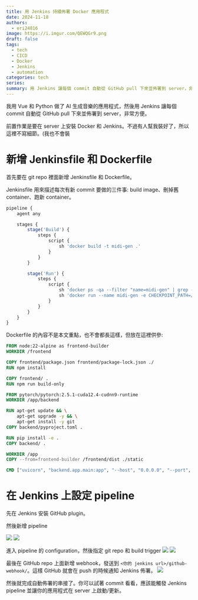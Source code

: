 ```yaml
---
title: 用 Jenkins 持續佈署 Docker 應用程式
date: 2024-11-18
authors:
  - eri24816
image: https://i.imgur.com/QEWQGr9.png
draft: false
tags:
  - tech
  - CICD
  - Docker
  - Jenkins
  - automation
categories: tech
series: 
summary: 用 Jenkins 讓每個 commit 自動從 GitHub pull 下來並佈署到 server，非常方便。
---
```

我用 Vue 和 Python 做了 AI 生成音樂的應用程式，然後用 Jenkins 讓每個 commit 自動從 GitHub pull 下來並佈署到 server，非常方便。  

前置作業是要在 server 上安裝 Docker 和 Jenkins。不過有人幫我裝好了，所以這裡不寫細節。(我也不會裝
# 新增 Jenkinsfile 和 Dockerfile
首先要在 git repo 裡面新增 Jenkinsfile 和 Dockerfile。

Jenkinsfile 用來描述每次有新 commit 要做的三件事: build image、刪掉舊 container、跑新 container。
```javascript
pipeline {
    agent any

    stages {
        stage('Build') {
            steps {
                script {
                    sh 'docker build -t midi-gen .'
                }
            }
        }

        stage('Run') {
            steps { 
                script {
                    sh 'docker ps -qa --filter "name=midi-gen" | grep -q . && docker stop midi-gen && docker rm midi-gen || true'
                    sh 'docker run --name midi-gen -e CHECKPOINT_PATH=/volume/checkpoint.pt -v /home/eri/midi-gen-volume:/volume -p 8010:8010 --gpus all --rm -d midi-gen' 
                }
            }
        }
    }
}
```

Dockerfile 的內容不是本文重點，也不會都長這樣，但放在這裡供參:
```Dockerfile
FROM node:22-alpine as frontend-builder
WORKDIR /frontend

COPY frontend/package.json frontend/package-lock.json ./
RUN npm install

COPY frontend/ .
RUN npm run build-only

FROM pytorch/pytorch:2.5.1-cuda12.4-cudnn9-runtime
WORKDIR /app/backend

RUN apt-get update && \
    apt-get upgrade -y && \
    apt-get install -y git
COPY backend/pyproject.toml .

RUN pip install -e .
COPY backend/ .

WORKDIR /app
COPY --from=frontend-builder /frontend/dist ./static

CMD ["uvicorn", "backend.app.main:app", "--host", "0.0.0.0", "--port", "8010"]
```

# 在 Jenkins 上設定 pipeline

先在 Jenkins 安裝 GitHub plugin。

然後新增 pipeline

![](https://i.imgur.com/oSjajxr.png)
![](https://i.imgur.com/zt6vmdb.png)

進入 pipeline 的 configuration，然後指定 git repo 和 build trigger
![](https://i.imgur.com/nKd12Lb.png)
![](https://i.imgur.com/lvVA2t3.png)

最後在 GitHub repo 上面新增 webhook，發送到 `<你的 jenkins url>/github-webhook/`。這樣 GitHub 就會在 push 的時候通知 Jenkins 佈署。
![](https://i.imgur.com/x8EonGV.png)

然後就完成自動佈署的串接了。你可以試著 commit 看看，應該能觸發 Jenkins pipeline 並讓你的應用程式在 server 上啟動/更新。